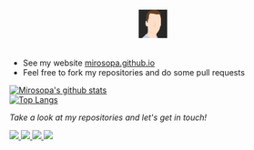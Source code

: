 <a href="https://mirosopa.github.io">
<h1>
  <p align="center">
    <img alt="logo" style="width. 50px; height: 50px;" src="mylogo.jpg">
  </p>
</h1>
</a>

- See my website [mirosopa.github.io](https://mirosopa.github.io)
- Feel free to fork my repositories and do some pull requests

<p>
  <a href="https://github.com/anuraghazra/github-readme-stats"><img alt="Mirosopa's github stats" src="https://github-readme-stats.vercel.app/api?username=mirosopa&show_icons=true&count_private=true&custom_title=My+Stats"></a><br>
  <a href="https://github.com/anuraghazra/github-readme-stats"><img alt="Top Langs" src="https://github-readme-stats.vercel.app/api/top-langs/?username=mirosopa&layout=compact"></a>
</p>

<!-- Social Section -->
<p>
  <i>Take a look at my repositories and let's get in touch!</i>

<p>
  <a href= "https://github.com/mirosopa/">
    <img src="https://img.icons8.com/material-outlined/30/000000/source-code.png"/>
  </a>
  <a href= "https://twitter.com/miroso">
    <img src="https://img.icons8.com/material-outlined/30/000000/twitter.png"/>
  </a>
  <a href= "https://mirosopa.github.io">
    <img src="https://img.icons8.com/material-outlined/30/000000/geography.png"/>
  </a>
  <a href="mailto:mirosopa@gmail.com">
    <img src="https://img.icons8.com/ios-glyphs/30/000000/physics.png"/>
  </a>

</p>
